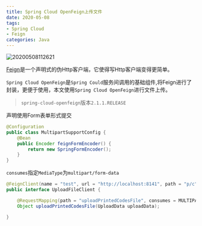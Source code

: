 ```yaml
---
title: Spring Cloud OpenFeign上传文件
date: 2020-05-08
tags:
- Spring Cloud
- Feign
categories: Java
---
```


![20200508112621](https://img.yjll.art/img/20200508112621.png)

[Feign](https://github.com/OpenFeign/feign)是一个声明式的伪Http客户端，它使得写Http客户端变得更简单。

`Spring Cloud OpenFeign`是`Spring Could`服务间调用的基础组件,将Feign进行了封装，更便于使用，本文使用`Spring Cloud OpenFeign`进行文件上传。


<!-- more -->


>`spring-cloud-openfeign`版本`2.1.1.RELEASE`

声明使用Form表单形式提交
``` java
@Configuration
public class MultipartSupportConfig {
    @Bean
    public Encoder feignFormEncoder() {
        return new SpringFormEncoder();
    }
}

```

`consumes`指定`MediaType`为`multipart/form-data`

``` java
@FeignClient(name = "test", url = "http://localhost:8141", path = "p/c", configuration = MultipartSupportConfig.class)
public interface UploadFileClient {

    @RequestMapping(path = "uploadPrintedCodesFile", consumes = MULTIPART_FORM_DATA_VALUE)
    Object uploadPrintedCodesFile(UploadData uploadData);

}
```





